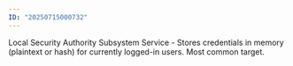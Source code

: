 ```yaml
---
ID: "20250715000732"
---
```

Local Security Authority Subsystem Service - Stores credentials in memory (plaintext or hash) for currently logged-in users. Most common target.
